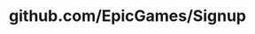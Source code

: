---
layout: post
title: github.com/EpicGames/Signup
categories: link
tags: [انگلیسی, گیت‌هاب, برنامه‌نویسی]
---